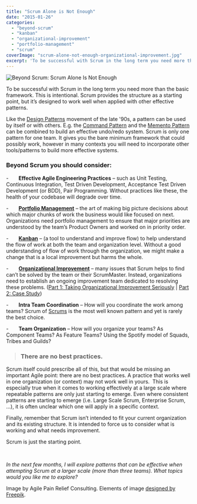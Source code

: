 ```yaml
---
title: "Scrum Alone is Not Enough"
date: "2015-01-26"
categories: 
  - "beyond-scrum"
  - "kanban"
  - "organizational-improvement"
  - "portfolio-management"
  - "scrum"
coverImage: "scrum-alone-not-enough-organizational-improvement.jpg"
excerpt: 'To be successful with Scrum in the long term you need more than the basic framework. This'
---
```


![Beyond Scrum: Scrum Alone Is Not Enough](src/content/blog/scrum-alone-is-not-enough/images/scrum-alone-not-enough-2.jpg)

To be successful with Scrum in the long term you need more than the basic framework. This is intentional. Scrum provides the structure as a starting point, but it’s designed to work well when applied with other effective patterns.

Like the [Design Patterns](external:https://en.wikipedia.org/wiki/Design_pattern) movement of the late '90s, a pattern can be used by itself or with others. E.g. the [Command Pattern](external:https://en.wikipedia.org/wiki/Command_pattern) and the [Memento Pattern](external:https://en.wikipedia.org/wiki/Memento_pattern) can be combined to build an effective undo/redo system. Scrum is only one pattern for one team. It gives you the bare minimum framework that could possibly work, however in many contexts you will need to incorporate other tools/patterns to build more effective systems.

### Beyond Scrum you should consider:

\-       **Effective Agile Engineering Practices** – such as Unit Testing, Continuous Integration, Test Driven Development, Acceptance Test Driven Development (or BDD), Pair Programming. Without practices like these, the health of your codebase will degrade over time.

\-       **[Portfolio Management](/blog/portfolio-management)** – the art of making big picture decisions about which major chunks of work the business would like focused on next. Organizations need portfolio management to ensure that major priorities are understood by the team’s Product Owners and worked on in priority order.

\-       [**Kanban**](/blog/kanban-portfolio-view "Kanban Portfolio View") – (a tool to understand and improve flow) to help understand the flow of work at both the team and organization level. Without a good understanding of flow of work through the organization, we might make a change that is a local improvement but harms the whole.

\-       **[Organizational Improvement](/blog/taking-organizational-improvement-with-scrum-seriously)** – many issues that Scrum helps to find can’t be solved by the team or their ScrumMaster. Instead, organizations need to establish an ongoing improvement team dedicated to resolving these problems. ([Part 1: Taking Organizational Improvement Seriously](/blog/taking-organizational-improvement-with-scrum-seriously) | [Part 2: Case Study](/blog/taking-organizational-improvement-seriously-case-study))

\-       **Intra Team Coordination** – How will you coordinate the work among teams? Scrum of [Scrums](external:https://agilepainrelief.com/blog/a-tale-of-two-daily-scrums) is the most well known pattern and yet is rarely the best choice.

\-       **Team Organization** – How will you organize your teams? As Component Teams? As Feature Teams? Using the Spotify model of Squads, Tribes and Guilds?

> ### There are no best practices.

Scrum itself could prescribe all of this, but that would be missing an important Agile point: there are no best practices. A practice that works well in one organization (or context) may not work well in yours.  This is especially true when it comes to working effectively at a large scale where repeatable patterns are only just starting to emerge. Even where consistent patterns are starting to emerge (i.e. Large Scale Scrum, Enterprise Scrum, …), it is often unclear which one will apply in a specific context.

Finally, remember that Scrum isn’t intended to fit your current organization and its existing structure. It is intended to force us to consider what is working and what needs improvement.

Scrum is just the starting point.

 

_In the next few months, I will explore patterns that can be effective when attempting Scrum at a larger scale (more than three teams). What topics would you like me to explore?_

Image by Agile Pain Relief Consulting. Elements of image [designed by Freepik](external:https://www.freepik.com/).
